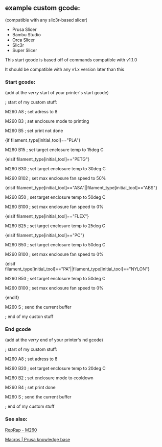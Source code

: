 ## example custom gcode:

(compatible with any slic3r-based slicer)
- Prusa Slicer
- Bambu Studio
- Orca Slicer
- Slic3r
- Super Slicer

This start gcode is based off of commands compatible with v1.1.0

It should be compatible with any v1.x version later than this

### Start gcode:

(add at the *verry* start of your printer's start gcode)

; start of my custom stuff:

M260 A8 ; set adress to 8

M260 B3 ; set enclosure mode to printing

M260 B5 ; set print not done

{if filament_type[initial_tool]=="PLA"}

M260 B15 ; set target enclosure temp to 15deg C

{elsif filament_type[initial_tool]=="PETG"}

M260 B30 ; set target enclosure temp to 30deg C

M260 B102 ; set max enclosure fan speed to 50%

{elsif filament_type[initial_tool]=="ASA"||filament_type[initial_tool]=="ABS"}

M260 B50 ; set target enclosure temp to 50deg C

M260 B100 ; set max enclosure fan speed to 0%

{elsif filament_type[initial_tool]=="FLEX"}

M260 B25 ; set target enclosure temp to 25deg C

{elsif filament_type[initial_tool]=="PC"}

M260 B50 ; set target enclosure temp to 50deg C

M260 B100 ; set max enclosure fan speed to 0%

{elsif filament_type[initial_tool]=="PA"||filament_type[initial_tool]=="NYLON"}

M260 B50 ; set target enclosure temp to 50deg C

M260 B100 ; set max enclosure fan speed to 0%

{endif}

M260 S ; send the current buffer

; end of my custon stuff



### End gcode

(add at the *verry* end of your printer's nd gcode)

; start of my custom stuff:

M260 A8 ; set adress to 8

M260 B20 ; set target enclosure temp to 20deg C

M260 B2 ; set enclosure mode to cooldown

M260 B4 ; set print done

M260 S ; send the current buffer

; end of my custom stuff

### See also:

[RepRap - M260](https://reprap.org/wiki/G-code#M260:_i2c_Send_Data)

[Macros | Prusa knowledge base](https://help.prusa3d.com/article/macros_1775)
